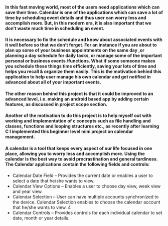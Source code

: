 #### In this fast moving world, most of the users need applications which can save their time.  Calendar is one of the applications which can save a lot of time by scheduling event details and thus user can worry less and accomplish more. But, in this modern era, it is also important that we don’t waste much time in scheduling an event. 

#### It is necessary to fix the schedule and know about associated events with it well before so that we don’t forget. For an instance if  you are about to plan up some of your business appointments on the same day ,or planning a day schedule for daily tasks, or manage some of the important personal or business events /functions. What if some someone makes you schedule these things time efficiently, saving your lots of time and helps you recall & organize them easily. This is the motivation behind this application to help user manage his own calendar and get notified in advanced about all of your important events. 

#### The other reason behind this project is that it could be improved to an advanced level, i.e. making an android based app by adding certain features, as discussed in project scope section.

#### Another of the motivation to do this project is to help myself out with working and implementation of c concepts such as file handling and classes, functions and looping structures etc., as recently after learning C I implemented this beginner level mini project on calendar management. 

#### A calendar is a tool that keeps every aspect of our life focused in one place, allowing you to worry less and accomplish more. Using the calendar is the best way to avoid procrastination and general tardiness. The Calendar applications contain the following fields and controls: 

 -  Calendar Date Field – Provides the current date or enables a user to select a date that he/she wants to view. 
 -  Calendar View Options – Enables a user to choose day view, week view and year view. 
 -  Calendar Selection – User can have multiple accounts synchronized to the device. Calendar Selection enables to choose the calendar account that he/she wants to view. 4 
 -  Calendar Controls – Provides controls for each individual calendar to set date, month or year details.
